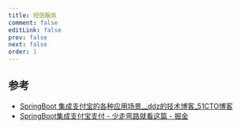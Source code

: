 ```yaml
---
title: 短信服务
comment: false
editLink: false
prev: false
next: false
order: 1
---
```



## 参考

* [SpringBoot 集成支付宝的各种应用场景__ddz的技术博客_51CTO博客](https://blog.51cto.com/loveddz/6150371)
* [SpringBoot集成支付宝支付 - 少走弯路就看这篇 - 掘金](https://juejin.cn/post/7244498421283881021#heading-4)
